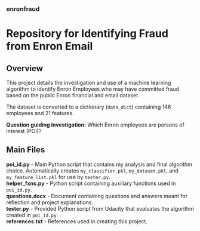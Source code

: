 ### enronfraud
# Repository for Identifying Fraud from Enron Email

## Overview
This project details the investigation and use of a machine learning algorithm to identify Enron Employees who may have committed fraud based on the public Enron financial and email dataset.

The dataset is converted to a dictionary (`data_dict`) containing 146 employees and 21 features.

**Question guiding investigation:** Which Enron employees are persons of interest (POI)?

## Main Files  
**poi_id.py** - Main Python script that contains my analysis and final algorithm choice. Automatically creates `my_classifier.pkl`, `my_dataset.pkl`, and `my_feature_list.pkl` for use by `tester.py`.  
**helper_fxns.py** - Python script containing auxiliary functions used in `poi_id.py`.  
**questions.docx** - Document containing questions and answers meant for reflection and project explanations.  
**tester.py** - Provided Python script from Udacity that evaluates the algorithm created in `poi_id.py`.   
**references.txt** - References used in creating this project. 
